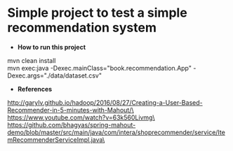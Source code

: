 # Simple project to test a simple recommendation system

* **How to run this project**

mvn clean install\
mvn exec:java -Dexec.mainClass="book.recommendation.App" -Dexec.args="./data/dataset.csv"

* **References**

http://garylv.github.io/hadoop/2016/08/27/Creating-a-User-Based-Recommender-in-5-minutes-with-Mahout/\
https://www.youtube.com/watch?v=63k560Livmg\
https://github.com/bhagyas/spring-mahout-demo/blob/master/src/main/java/com/intera/shoprecommender/service/ItemRecommenderServiceImpl.java\

